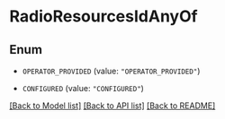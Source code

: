 # RadioResourcesIdAnyOf

## Enum


* `OPERATOR_PROVIDED` (value: `"OPERATOR_PROVIDED"`)

* `CONFIGURED` (value: `"CONFIGURED"`)


[[Back to Model list]](../README.md#documentation-for-models) [[Back to API list]](../README.md#documentation-for-api-endpoints) [[Back to README]](../README.md)


